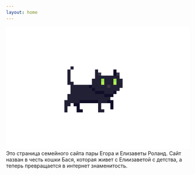 ```yaml
---
layout: home
---
```

<center> <img src="cat.gif" alt="cat"> </center>
Это страница семейного сайта пары Егора и Елизаветы Роланд. Сайт назван в честь кошки Бася, которая живет с Елиизаветой с детства, а теперь превращается в интернет знаменитость.